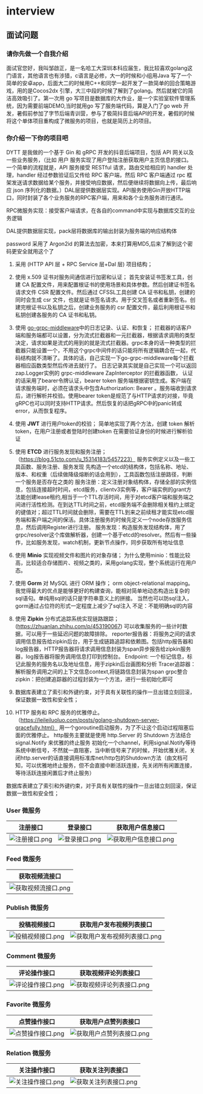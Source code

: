 # interview




##  面试问题
### 请你先做一个自我介绍
面试官您好，我叫邹啟正，是一名哈工大深圳本科应届生，我比较喜欢golang这门语言，其他语言也有涉猎，c语言是必修，大一的时候和小组用Java 写了一个简单的安卓app，后面大二的时候用C++和同学一起开发了一款简单的回合策略游戏，用的是Cocos2dx 引擎，大三中段的时候了解到了golang。然后就被它的简洁高效吸引了。第一次用 go 写项目是数据库的大作业，是一个实验室软件管理系统，因为需要前端DEMO,当时就用go 写了服务端代码，算是入门了go web 开发，暑假前参加了字节后端青训营，参与了极简抖音后端API的开发，暑假的时候将这个单体项目重构成了微服务的项目，也就是简历上的项目。

### 你介绍一下你的项目吧 
DYTT 是我做的一个基于 Gin 和 gRPC 开发的抖音后端项目，包括 API 网关以及一些业务服务，（比如 用户 服务实现了用户登陆注册获取用户主页信息的接口。一个简单的流程就是，API 服务接受 RESTful 请求，路由交给相应的 handler 处理，handler 经过参数验证后又传给 RPC 客户端，然后 RPC 客户端通过 rpc 框架发送请求数据给某个服务，并接受响应数据，然后便继续将数据向上传，最后响应 json 序列化的数据。）DAL层提供数据层实现。API服务使用Gin开放HTTP端口，同时封装了各个业务服务的RPC客户端，用来和各个业务服务进行通讯。

RPC微服务实现：接受客户端请求，在各自的command中实现与数据库交互的业务逻辑

DAL提供数据层实现，pack层将数据库的输出封装为服务端的响应结构体

password 采用了 Argon2id 的算法去加密，本来打算用MD5,后来了解到这个密码更安全就用这个了



1. 采用 (HTTP API 层 + RPC Service 层+Dal 层) 项目结构；

2. 使用 x.509 证书对服务间通信进行加密和认证；
   首先安装证书签发工具，创建 CA 配置文件，用来配置根证书的使用场景和具体参数。然后创建证书签名请求文件 CSR 配置文件。然后通过 CFSSL工具创建 CA 证书和私钥，创建的同时会生成 csr 文件，也就是证书签名请求。用于交叉签名或者重新签名。创建完根证书以及私钥之后，创建业务服务的 csr 配置文件，最后利用根证书和私钥创建各服务的 CA 证书和私钥。

3. 使用 [go-grpc-middleware](https://github.com/grpc-ecosystem/go-grpc-middleware)中的日志记录、认证、和恢复；
   拦截器的话客户端和服务端都可以设置，分为流式拦截器和一元拦截器，根据请求调用的类型决定，请求如果是流式的用到的就是流式拦截器。grpc本身的话一种类型的拦截器只能设置一个，不用这个grpc中间件的话只能将所有逻辑耦合在一起，代码结构就不清晰了。具体的话，自己实现一下go-grpc-middleware每个拦截器相应函数类型然后传进去就行了。
   日志记录其实就是自己实现一个可以返回zap.Logger实例的 grpc-middleware ZapInterceptor 的拦截器函数， 认证的话采用了bearer令牌认证，bearer token 服务端根据密钥生成。客户端在请求服务端时，必须在请求头中包含Authorization: Bearer 。服务端收到请求后，进行解析并校验。使用bearer token是规范了与HTTP请求的对接，毕竟gRPC也可以同时支持HTTP请求。然后恢复的话把gRPC中的panic转成error，从而恢复程序。

4. 使用 **JWT** 进行用户token的校验；
   简单地实现了两个方法，创建 token 解析token，在用户注册或者登陆时创建token 在需要验证身份的时候进行解析验证
   
5. 使用 **ETCD** 进行服务发现和服务注册；（https://blog.51cto.com/u_15314183/5457223）
   服务实例定义以及一些工具函数、服务注册、服务发现
   先构造一个etcd的结构体，包括名称、地址、版本、和权重（后续做降级熔断的话会用到），工具函数包括注册路径，判断一个服务是否存在之类的
   服务注册：定义注册对象结构体，存储全部的实例信息，包括连接超时时间，etcd服务，clientv3实例等，客户端实例的grant方法能创建lease租约,相当于一个TTL存活时间，用于对etcd客户端和服务端之间进行活性检测。在到达TTL时间之前，etcd服务端不会删除相关租约上绑定的键值对；超过TTL时间就会删除，需要在TTL到来之前续租才能实现etcd服务端和客户端之间的保活。具体注册服务的时候先定义一个node存放服务信息，然后调用Register进行注册。
   服务发现：构造服务发现结构体，用了grpc/resolver这个库做解析器，创建一个基于etcd的resolver。然后有一些操作，比如服务发现，watch机制，更新节点操作，同步获取所有地址信息

6. 使用 **Minio** 实现视频文件和图片的对象存储；
   为什么使用minio：性能比较高，比较适合存储图片、视频之类的，采用golang实现，整个系统运行在用户态。

7. 使用 **Gorm** 对 MySQL 进行 ORM 操作；
   orm object-relational mapping。我觉得最大的优点是能够更好的构建查询，能相对简单地动态构造出复杂的sql语句。单纯用sql的话只是字符串意义上的拼接。
   当然也可以防sql注入，gorm通过占位符的形式一定程度上减少了sql注入
   不足：不能明确sql的内容

8. 使用 **Zipkin** 分布式追踪系统实现链路跟踪；(https://zhuanlan.zhihu.com/p/453190067)
   可以收集服务的一些计时数据，可以用于一些延迟问题的故障排除。
   reporter报告器：将服务之间的请求调用信息报告给zipkin后台，用于生成链路追踪和依赖图。包括http报告器和log报告器，HTTP报告器将请求调用信息封装为span异步报告给zipkin服务器，log报告器将服务调用信息打印到控制台。
   Endpoint: 一个标记信息，标记此服务的服务名以及地址信息，用于zipkin后台画图和分析
   Tracer追踪器：解析服务调用之间的上下文信息context,将链路信息封装为span
   grpc整合zipkin：把创建追踪器的过程封装为一个方法，进行一些初始化即可

9.  数据库表建立了索引和外键约束，对于具有关联性的操作一旦出错立刻回滚，保证数据一致性和安全性；

10. HTTP 服务和 RPC 服务的优雅停止。（https://leileiluoluo.com/posts/golang-shutdown-server-gracefully.html）
    用一个goroutine启动服务，为了不让这个启动过程阻塞后面的优雅停止。
    http服务主要就是使用 http.Server 的 Shutdown 方法结合 signal.Notify 来优雅的终止服务
    初始化一个channel，利用signal.Notify等待系统中断信号，不然就一直阻塞，当中断信号来了的时候，开始优雅关闭，关闭http.server的话直接调用标准库net/http包的Shutdown方法（由文档可知，可以优雅地终止服务，但不会直接中断活跃连接，先关闭所有闲置连接，等待活跃连接闲置后才终止服务）


数据库表建立了索引和外键约束，对于具有关联性的操作一旦出错立刻回滚，保证数据一致性和安全性；


### User 微服务

| 注册接口 | 登录接口 | 获取用户信息接口 |
| --- | --- | --- |
| ![注册接口.png](pic/%E6%B3%A8%E5%86%8C%E6%8E%A5%E5%8F%A3.png) | ![登录接口.png](pic/%E7%99%BB%E5%BD%95%E6%8E%A5%E5%8F%A3.png) | ![获取用户信息接口.png](pic/%E8%8E%B7%E5%8F%96%E7%94%A8%E6%88%B7%E4%BF%A1%E6%81%AF%E6%8E%A5%E5%8F%A3.png) |

### Feed 微服务

| 获取视频流接口 |
| --- |
| ![获取视频流接口.png](pic/%E8%8E%B7%E5%8F%96%E8%A7%86%E9%A2%91%E6%B5%81%E6%8E%A5%E5%8F%A3.png) |

### Publish 微服务

| 投稿视频接口 | 获取用户发布视频列表接口 |
| --- | --- |
| ![投稿视频接口.png](pic/%E6%8A%95%E7%A8%BF%E8%A7%86%E9%A2%91%E6%8E%A5%E5%8F%A3.png) | ![获取用户发布视频列表接口.png](pic/%E8%8E%B7%E5%8F%96%E7%94%A8%E6%88%B7%E5%8F%91%E5%B8%83%E8%A7%86%E9%A2%91%E5%88%97%E8%A1%A8%E6%8E%A5%E5%8F%A3.png) |

### Comment 微服务

| 评论操作接口 | 获取视频评论列表接口 |
| --- | --- |
| ![评论操作接口.png](pic/%E8%AF%84%E8%AE%BA%E6%93%8D%E4%BD%9C%E6%8E%A5%E5%8F%A3.png) | ![获取视频评论列表接口.png](pic/%E8%8E%B7%E5%8F%96%E8%A7%86%E9%A2%91%E8%AF%84%E8%AE%BA%E5%88%97%E8%A1%A8%E6%8E%A5%E5%8F%A3.png) |

### Favorite 微服务

| 点赞操作接口 | 获取用户点赞列表接口 |
| --- | --- |
| ![点赞操作接口.png](pic/%E7%82%B9%E8%B5%9E%E6%93%8D%E4%BD%9C%E6%8E%A5%E5%8F%A3.png) | ![获取用户点赞列表接口.png](pic/%E8%8E%B7%E5%8F%96%E7%94%A8%E6%88%B7%E7%82%B9%E8%B5%9E%E5%88%97%E8%A1%A8%E6%8E%A5%E5%8F%A3.png) |

### Relation 微服务

| 关注操作接口 | 获取关注列表接口 |
| --- | --- |
| ![关注操作接口.png](pic/%E5%85%B3%E6%B3%A8%E6%93%8D%E4%BD%9C%E6%8E%A5%E5%8F%A3.png) | ![获取关注列表接口.png](pic/%E8%8E%B7%E5%8F%96%E5%85%B3%E6%B3%A8%E5%88%97%E8%A1%A8%E6%8E%A5%E5%8F%A3.png) |








